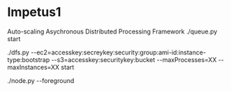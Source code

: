 Impetus1
========

Auto-scaling Asychronous Distributed Processing Framework
./queue.py start

./dfs.py --ec2=accesskey:secreykey:security:group:ami-id:instance-type:bootstrap --s3=accesskey:securitykey:bucket  --maxProcesses=XX --maxInstances=XX start

./node.py --foreground
